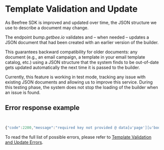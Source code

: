 # Template Validation and Update

As Beefree SDK is improved and updated over time, the JSON structure we use to describe a document may change.

The endpoint _bump.getbee.io_ validates and – when needed – updates a JSON document that had been created with an earlier version of the builder.

This guarantees backward compatibility for older documents: any document (e.g., an email campaign, a template in your email template catalog, etc.) using a JSON structure that the system finds to be out-of-date gets updated automatically the next time it is passed to the builder.

Currently, this feature is working in test mode, tracking any issue with existing JSON documents and allowing us to improve this service. During this testing phase, the system does not stop the loading of the builder when an issue is found.

## Error response example

```javascript


{"code":2200,"message":"required key not provided @ data[u'page'][u'body'][u'content'][u'style'][u'color']","error":"BAD REQUEST"}


```

To read the full list of possible errors, please refer to [Template Validation and Update Errors](template-validation-and-update-errors.md).
